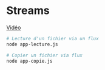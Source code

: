 # Streams

[Vidéo](https://www.youtube.com/watch?v=O2v_ghJlVAA)

```bash
# Lecture d'un fichier via un flux
node app-lecture.js

# Copier un fichier via flux
node app-copie.js
```
